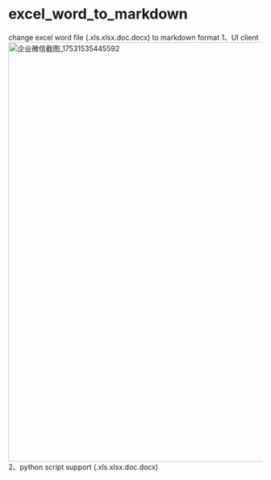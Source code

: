 # excel_word_to_markdown
change excel  word  file (.xls\.xlsx\.doc\.docx) to markdown format
1、UI client
<img width="598" height="832" alt="企业微信截图_17531535445592" src="https://github.com/user-attachments/assets/85a21a35-b672-4d29-8c88-34f0221ab4f4" />
2、python script 
   support  (.xls\.xlsx\.doc\.docx) 
